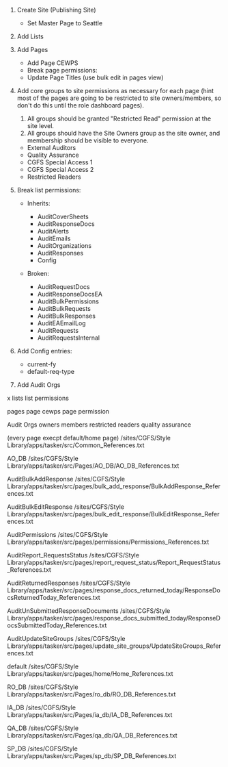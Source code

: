 1. Create Site (Publishing Site)
   - Set Master Page to Seattle
2. Add Lists
3. Add Pages

   - Add Page CEWPS
   - Break page permissions:
   - Update Page Titles (use bulk edit in pages view)

4. Add core groups to site permissions as necessary for each page (hint most of the pages are going to be restricted to site owners/members, so don't do this until the role dashboard pages).

   1. All groups should be granted "Restricted Read" permission at the site level.
   2. All groups should have the Site Owners group as the site owner, and membership should be visible to everyone.

   - External Auditors
   - Quality Assurance
   - CGFS Special Access 1
   - CGFS Special Access 2
   - Restricted Readers

5. Break list permissions:

   - Inherits:

     - AuditCoverSheets
     - AuditResponseDocs
     - AuditAlerts
     - AuditEmails
     - AuditOrganizations
     - AuditResponses
     - Config

   - Broken:

     - AuditRequestDocs
     - AuditResponseDocsEA
     - AuditBulkPermissions
     - AuditBulkRequests
     - AuditBulkResponses
     - AuditEAEmailLog
     - AuditRequests
     - AuditRequestsInternal

6. Add Config entries:

   - current-fy
   - default-req-type

7. Add Audit Orgs

x lists
list permissions

pages
page cewps
page permission

Audit Orgs
owners
members
restricted readers
quality assurance

(every page execpt default/home page)
/sites/CGFS/Style Library/apps/tasker/src/Common_References.txt

AO_DB
/sites/CGFS/Style Library/apps/tasker/src/Pages/AO_DB/AO_DB_References.txt

<!--
No longer needed
AuditBulkAddRequest
/sites/CGFS/Style Library/apps/tasker/src/pages/BulkAddRequest/BulkAddRequest_References.txt
-->

AuditBulkAddResponse
/sites/CGFS/Style Library/apps/tasker/src/pages/bulk_add_response/BulkAddResponse_References.txt

AuditBulkEditResponse
/sites/CGFS/Style Library/apps/tasker/src/pages/bulk_edit_response/BulkEditResponse_References.txt

AuditPermissions
/sites/CGFS/Style Library/apps/tasker/src/pages/permissions/Permissions_References.txt

AuditReport_RequestsStatus
/sites/CGFS/Style Library/apps/tasker/src/pages/report_request_status/Report_RequestStatus_References.txt

AuditReturnedResponses
/sites/CGFS/Style Library/apps/tasker/src/pages/response_docs_returned_today/ResponseDocsReturnedToday_References.txt

AuditUnSubmittedResponseDocuments
/sites/CGFS/Style Library/apps/tasker/src/pages/response_docs_submitted_today/ResponseDocsSubmittedToday_References.txt

AuditUpdateSiteGroups
/sites/CGFS/Style Library/apps/tasker/src/pages/update_site_groups/UpdateSiteGroups_References.txt

default
/sites/CGFS/Style Library/apps/tasker/src/pages/home/Home_References.txt

RO_DB
/sites/CGFS/Style Library/apps/tasker/src/Pages/ro_db/RO_DB_References.txt

IA_DB
/sites/CGFS/Style Library/apps/tasker/src/Pages/ia_db/IA_DB_References.txt

QA_DB
/sites/CGFS/Style Library/apps/tasker/src/Pages/qa_db/QA_DB_References.txt

SP_DB
/sites/CGFS/Style Library/apps/tasker/src/Pages/sp_db/SP_DB_References.txt
